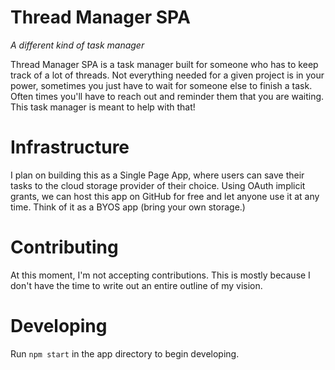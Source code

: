 # Thread Manager SPA #
*A different kind of task manager*

Thread Manager SPA is a task manager built for someone who has to keep track of a lot of threads. Not everything needed for a given project is in your power, sometimes you just have to wait for someone else to finish a task. Often times you'll have to reach out and reminder them that you are waiting. This task manager is meant to help with that!

# Infrastructure #

I plan on building this as a Single Page App, where users can save their tasks to the cloud storage provider of their choice. Using OAuth implicit grants, we can host this app on GitHub for free and let anyone use it at any time. Think of it as a BYOS app (bring your own storage.)

# Contributing #
At this moment, I'm not accepting contributions. This is mostly because I don't have the time to write out an entire outline of my vision.

# Developing #
Run ```npm start``` in the app directory to begin developing.
